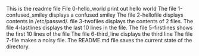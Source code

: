 This is the readme file
File 0-hello_world print out hello world
The file 1-confused_smiley displays a confused smiley
The file 2-hellofile displays contents in /etc/passwd/.
file 3-twofiles displays the contents of 2 files.
The file 4-lastlines displays the last 10 lines in the file.
The file 5-firstlines shows the first 10 lines of the file
The file 6-third_line displays the third line
The file 7-file makes a noisy file.
The README.md file saves the current state of the directory.
